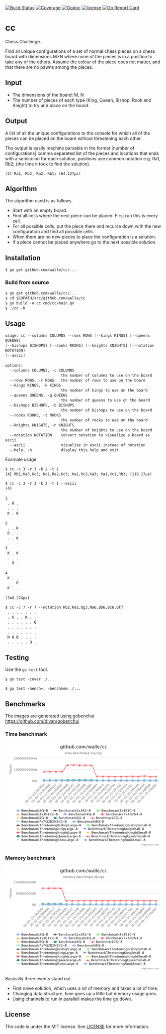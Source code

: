 [![Build Status](https://img.shields.io/travis/walle/cc.svg?style=flat)](https://travis-ci.org/walle/cc)
[![Coverage](https://img.shields.io/codecov/c/github/walle/cc.svg?style=flat)](https://codecov.io/github/walle/cc)
[![Godoc](http://img.shields.io/badge/godoc-reference-blue.svg?style=flat)](https://godoc.org/github.com/walle/cc)
[![license](http://img.shields.io/badge/license-MIT-red.svg?style=flat)](https://raw.githubusercontent.com/walle/cc/master/LICENSE)
[![Go Report Card](http://goreportcard.com/badge/walle/cc?t=3)](http:/goreportcard.com/report/walle/cc)

# cc

Chess Challenge. 

Find all unique configurations of a set of normal chess pieces on a chess
board with dimensions M×N where none of the pieces is in a position to take
any of the others. Assume the colour of the piece does not matter, and that
there are no pawns among the pieces.

## Input

* The dimensions of the board: M, N
* The number of pieces of each type (King, Queen, Bishop, Rook and Knight) to try and place on the board.

## Output 

A list of all the unique configurations to the
console for which all of the pieces can be placed on the board without
threatening each other.

The output is easily machine parsable in the format [number of configurations]
comma separated list of the pieces and locations that ends with a semicolon
for each solution, positions use common notation e.g. Ra1, Rb2; 
(the time it took to find the solution). 

```
[2] Ra1, Rb2; Ra2, Rb1; (64.127µs) 
```

## Algorithm

The algorithm used is as follows.

* Start with an empty board.
* Find all cells where the next piece can be placed. First run this is every cell.
* For all possible cells, put the piece there and recurse down with the new configuration and find all possible cells.
* When there are no new pieces to place the configuration is a solution.
* If a piece cannot be placed anywhere go to the next possible solution.

## Installation

```shell
$ go get github.com/walle/cc/...
```

### Build from source

```shell
$ go get github.com/walle/cc/...
$ cd $GOPATH/src/github.com/walle/cc
$ go build -o cc cmd/cc/main.go
$ ./cc -h
```

## Usage

```shell
usage: cc --columns COLUMNS --rows ROWS [--kings KINGS] [--queens QUEENS]
[--bishops BISHOPS] [--rooks ROOKS] [--knights KNIGHTS] [--notation NOTATION]
[--ascii]

options:
  --columns COLUMNS, -c COLUMNS
                         the number of columns to use on the board
  --rows ROWS, -r ROWS   the number of rows to use on the board
  --kings KINGS, -k KINGS
                         the number of kings to use on the board
  --queens QUEENS, -q QUEENS
                         the number of queens to use on the board
  --bishops BISHOPS, -b BISHOPS
                         the number of bishops to use on the board
  --rooks ROOKS, -t ROOKS
                         the number of rooks to use on the board
  --knights KNIGHTS, -n KNIGHTS
                         the number of knights to use on the board
  --notation NOTATION    convert notation to visualize a board as ascii
  --ascii                visualize in ascii instead of notation
  --help, -h             display this help and exit
```

Example usage

```shell
$ cc -c 3 -r 3 -k 2 -t 1
[4] Rb1,Ka3,Kc3; Kc1,Ra2,Kc3; Ka1,Rc2,Ka3; Ka1,Kc1,Rb3; (110.17µs)
```

```
$ cc -c 3 -r 3 -k 2 -t 1 --ascii
[4]

1
 . R .
 . . .
 K . K

2
 . . K
 R . .
 . . K

3
 K . K
 . . .
 . R .

4
 K . .
 . . R
 K . .

(348.274µs)
```

```
$ cc -c 7 -r 7 --notation Kb2,Ke2,Qg3,Na6,Bb6,Bc6,Qf7
 . . . . . . .
 . K . . K . .
 . . . . . . Q
 . . . . . . .
 . . . . . . .
 N B B . . . .
 . . . . . Q .
```

## Testing

Use the `go test` tool.

```shell
$ go test -cover ./...
```

```shell
$ go test -bench=. -benchmem ./...
```

## Benchmarks

The images are generated using gobenchui https://github.com/divan/gobenchui

### Time benchmark

[![Time benchmark](https://raw.githubusercontent.com/walle/cc/master/_doc/time-bench.png)](https://raw.githubusercontent.com/walle/cc/master/_doc/time-bench.png)

### Memory benchmark

[![Memory benchmark](https://raw.githubusercontent.com/walle/cc/master/_doc/mem-bench.png)](https://raw.githubusercontent.com/walle/cc/master/_doc/mem-bench.png)

Basically three events stand out.

* First naive solution, which uses a lot of memory and takes a lot of time.
* Changing data structure, time goes up a little but memory usage goes.
* Using channels to run in parallell makes the time go down.

## License

The code is under the MIT license. See [LICENSE](LICENSE) for more
information.
